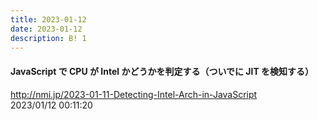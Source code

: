 ```yaml
---
title: 2023-01-12
date: 2023-01-12
description: B! 1
---
```


#### JavaScript で CPU が Intel かどうかを判定する（ついでに JIT を検知する）
http://nmi.jp/2023-01-11-Detecting-Intel-Arch-in-JavaScript<br>
2023/01/12 00:11:20<br>


